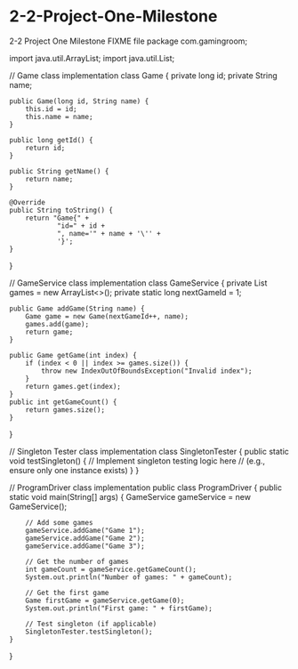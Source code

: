 # 2-2-Project-One-Milestone
2-2 Project One Milestone FIXME file
package com.gamingroom;

import java.util.ArrayList;
import java.util.List;

// Game class implementation
class Game {
    private long id;
    private String name;

    public Game(long id, String name) {
        this.id = id;
        this.name = name;
    }

    public long getId() {
        return id;
    }

    public String getName() {
        return name;
    }

    @Override
    public String toString() {
        return "Game{" +
                "id=" + id +
                ", name='" + name + '\'' +
                '}';
    }
}

// GameService class implementation
class GameService {
    private List<Game> games = new ArrayList<>();
    private static long nextGameId = 1;

    public Game addGame(String name) {
        Game game = new Game(nextGameId++, name);
        games.add(game);
        return game;
    }

    public Game getGame(int index) {
        if (index < 0 || index >= games.size()) {
            throw new IndexOutOfBoundsException("Invalid index");
        }
        return games.get(index);
    }
    public int getGameCount() {
        return games.size();
    }
}

// Singleton Tester class implementation
class SingletonTester {
    public static void testSingleton() {
        // Implement singleton testing logic here
        // (e.g., ensure only one instance exists)
    }
}

// ProgramDriver class implementation
public class ProgramDriver {
    public static void main(String[] args) {
        GameService gameService = new GameService();

        // Add some games
        gameService.addGame("Game 1");
        gameService.addGame("Game 2");
        gameService.addGame("Game 3");

        // Get the number of games
        int gameCount = gameService.getGameCount();
        System.out.println("Number of games: " + gameCount);

        // Get the first game
        Game firstGame = gameService.getGame(0);
        System.out.println("First game: " + firstGame);

        // Test singleton (if applicable)
        SingletonTester.testSingleton();
    }
}
